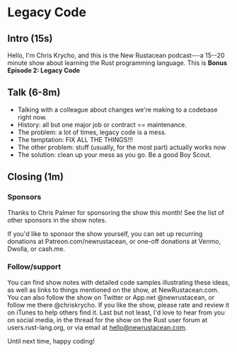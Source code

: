 Legacy Code
===========

Intro (15s)
-----
Hello, I'm Chris Krycho, and this is the New Rustacean podcast---a 15--20 minute
show about learning the Rust programming language. This is **Bonus Episode 2:
Legacy Code**


Talk (6-8m)
----

  - Talking with a colleague about changes we're making to a codebase right now.
  - History: all but one major job or contract == maintenance.
  - The problem: a lot of times, legacy code is a mess.
  - The temptation: FIX ALL THE THINGS!!!
  - The other problem: stuff (usually, for the most part) actually works now
  - The solution: clean up your mess as you go. Be a good Boy Scout.


Closing (1m)
-------
### Sponsors
Thanks to Chris Palmer for sponsoring the show this month! See the list of other
sponsors in the show notes.

If you'd like to sponsor the show yourself, you can set up recurring donations
at Patreon.com/newrustacean, or one-off donations at Venmo, Dwolla, or cash.me.

### Follow/support
You can find show notes with detailed code samples illustrating these ideas, as
well as links to things mentioned on the show, at NewRustacean.com. You can also
follow the show on Twitter or App.net @newrustacean, or follow me there
@chriskrycho. If you like the show, please rate and review it on iTunes to help
others find it. Last but not least, I'd love to hear from you on social media,
in the thread for the show on the Rust user forum at users.rust-lang.org, or via
email at hello@newrustacean.com.

Until next time, happy coding!
